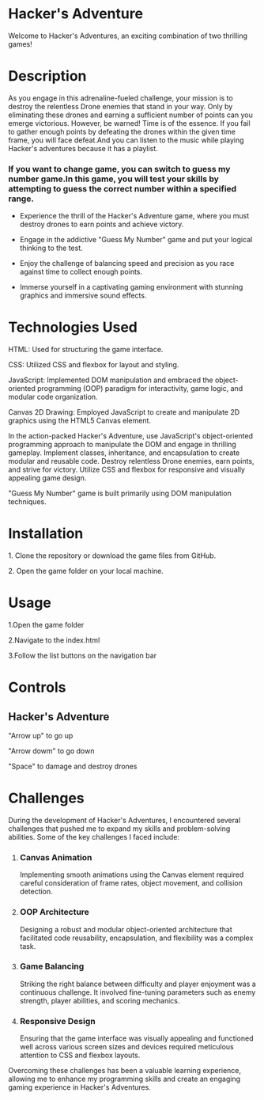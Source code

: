 <h1>Hacker's Adventure</h1>
<p>Welcome to Hacker's Adventures, an exciting combination of two thrilling games!</p>

<h1>Description</h1>
<p>As you engage in this adrenaline-fueled challenge, your mission is to destroy the relentless Drone enemies that stand in your way. Only by eliminating these drones and earning a sufficient number of points can you emerge victorious. However, be warned! Time is of the essence. If you fail to gather enough points by defeating the drones within the given time frame, you will face defeat.And you can listen to the music while playing Hacker's adventures because it has a playlist.

<h3>If you want to change game, you can switch to guess my number game.In this game, you will test your skills by attempting to guess the correct number within a specified range.</h3></p>

- Experience the thrill of the Hacker's Adventure game, where you must destroy drones to earn points and achieve victory.

- Engage in the addictive "Guess My Number" game and put your logical thinking to the test.

- Enjoy the challenge of balancing speed and precision as you race against time to collect enough points.

- Immerse yourself in a captivating gaming environment with stunning graphics and immersive sound effects.

<h1>Technologies Used</h1>
<p>HTML: Used for structuring the game interface. </p>
<p>CSS: Utilized CSS and flexbox for layout and styling.</p>
<p>JavaScript: Implemented DOM manipulation and embraced the object-oriented programming (OOP) paradigm for interactivity, game logic, and modular code organization.</p>
<p>Canvas 2D Drawing: Employed JavaScript to create and manipulate 2D graphics using the HTML5 Canvas element.</p>

In the action-packed Hacker's Adventure, use JavaScript's object-oriented programming approach to manipulate the DOM and engage in thrilling gameplay. Implement classes, inheritance, and encapsulation to create modular and reusable code. Destroy relentless Drone enemies, earn points, and strive for victory. Utilize CSS and flexbox for responsive and visually appealing game design.

"Guess My Number" game is built primarily using DOM manipulation techniques.

<h1>Installation</h1>
<p>1. Clone the repository or download the game files from GitHub.</p>
<p>2. Open the game folder on your local machine.</p>

<h1>Usage</h1>
<p>1.Open the game folder</p>
<p>2.Navigate to the index.html</p>
<p>3.Follow the list buttons on the navigation bar</p>

<h1>Controls</h1>
<h2>Hacker's Adventure</h2>
<p>"Arrow up" to go up</p>
<p>"Arrow dowm" to go down</p>
<p>"Space" to damage and destroy drones</p>

<h1>Challenges</h1>
During the development of Hacker's Adventures, I encountered several challenges that pushed me to expand my skills and problem-solving abilities. Some of the key challenges I faced include:

1. <h3>Canvas Animation</h3>
   <p>Implementing smooth animations using the Canvas element required careful consideration of frame rates, object movement, and collision detection.</p>

2. <h3>OOP Architecture</h3> <p>Designing a robust and modular object-oriented architecture that facilitated code reusability, encapsulation, and flexibility was a complex task.</p>

3. <h3>Game Balancing</h3> <p>Striking the right balance between difficulty and player enjoyment was a continuous challenge. It involved fine-tuning parameters such as enemy strength, player abilities, and scoring mechanics.</p>

4. <h3>Responsive Design</h3><p>Ensuring that the game interface was visually appealing and functioned well across various screen sizes and devices required meticulous attention to CSS and flexbox layouts.</p>

Overcoming these challenges has been a valuable learning experience, allowing me to enhance my programming skills and create an engaging gaming experience in Hacker's Adventures.
